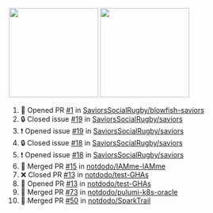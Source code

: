 <a href="https://github.com/notdodo"><img src="https://github-readme-stats.vercel.app/api?username=notdodo&count_private=true&theme=dark" height="180" /></a> <a href="https://github.com/notdodo"><img src="https://github-readme-stats.vercel.app/api/top-langs/?username=notdodo&langs_count=8&theme=dark&hide=tex,java,html,css&layout=compact" height="180" /></a>

<!--START_SECTION:activity-->
1. 💪 Opened PR [#1](https://github.com/SaviorsSocialRugby/blowfish-saviors/pull/1) in [SaviorsSocialRugby/blowfish-saviors](https://github.com/SaviorsSocialRugby/blowfish-saviors)
2. 🔒 Closed issue [#19](https://github.com/SaviorsSocialRugby/saviors/issues/19) in [SaviorsSocialRugby/saviors](https://github.com/SaviorsSocialRugby/saviors)
3. ❗ Opened issue [#19](https://github.com/SaviorsSocialRugby/saviors/issues/19) in [SaviorsSocialRugby/saviors](https://github.com/SaviorsSocialRugby/saviors)
4. 🔒 Closed issue [#18](https://github.com/SaviorsSocialRugby/saviors/issues/18) in [SaviorsSocialRugby/saviors](https://github.com/SaviorsSocialRugby/saviors)
5. ❗ Opened issue [#18](https://github.com/SaviorsSocialRugby/saviors/issues/18) in [SaviorsSocialRugby/saviors](https://github.com/SaviorsSocialRugby/saviors)
6. 🎉 Merged PR [#15](https://github.com/notdodo/IAMme-IAMme/pull/15) in [notdodo/IAMme-IAMme](https://github.com/notdodo/IAMme-IAMme)
7. ❌ Closed PR [#13](https://github.com/notdodo/test-GHAs/pull/13) in [notdodo/test-GHAs](https://github.com/notdodo/test-GHAs)
8. 💪 Opened PR [#13](https://github.com/notdodo/test-GHAs/pull/13) in [notdodo/test-GHAs](https://github.com/notdodo/test-GHAs)
9. 🎉 Merged PR [#73](https://github.com/notdodo/pulumi-k8s-oracle/pull/73) in [notdodo/pulumi-k8s-oracle](https://github.com/notdodo/pulumi-k8s-oracle)
10. 🎉 Merged PR [#50](https://github.com/notdodo/SparkTrail/pull/50) in [notdodo/SparkTrail](https://github.com/notdodo/SparkTrail)
<!--END_SECTION:activity-->
